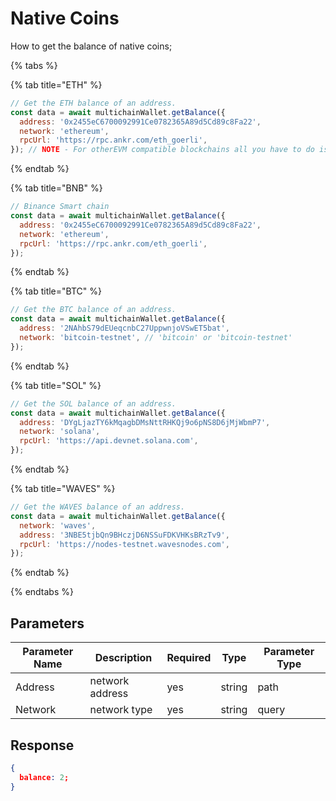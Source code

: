 # Native Coins

How to get the balance of native coins;

{% tabs %}

{% tab title="ETH" %}

```js
// Get the ETH balance of an address.
const data = await multichainWallet.getBalance({
  address: '0x2455eC6700092991Ce0782365A89d5Cd89c8Fa22',
  network: 'ethereum',
  rpcUrl: 'https://rpc.ankr.com/eth_goerli',
}); // NOTE - For otherEVM compatible blockchains all you have to do is change the rpcUrl.
```

{% endtab %}

{% tab title="BNB" %}

```js
// Binance Smart chain
const data = await multichainWallet.getBalance({
  address: '0x2455eC6700092991Ce0782365A89d5Cd89c8Fa22',
  network: 'ethereum',
  rpcUrl: 'https://rpc.ankr.com/eth_goerli',
});
```

{% endtab %}

{% tab title="BTC" %}

```js
// Get the BTC balance of an address.
const data = await multichainWallet.getBalance({
  address: '2NAhbS79dEUeqcnbC27UppwnjoVSwET5bat',
  network: 'bitcoin-testnet', // 'bitcoin' or 'bitcoin-testnet'
});
```

{% endtab %}

{% tab title="SOL" %}

```js
// Get the SOL balance of an address.
const data = await multichainWallet.getBalance({
  address: 'DYgLjazTY6kMqagbDMsNttRHKQj9o6pNS8D6jMjWbmP7',
  network: 'solana',
  rpcUrl: 'https://api.devnet.solana.com',
});
```

{% endtab %}

{% tab title="WAVES" %}

```js
// Get the WAVES balance of an address.
const data = await multichainWallet.getBalance({
  network: 'waves',
  address: '3NBE5tjbQn9BHczjD6NSSuFDKVHKsBRzTv9',
  rpcUrl: 'https://nodes-testnet.wavesnodes.com',
});
```

{% endtab %}

{% endtabs %}

## Parameters

| Parameter Name | Description | Required | Type | Parameter Type |
|----------------|-------------|----------|------|----------------|
| Address | network address | yes | string | path
| Network | network type | yes | string | query

## Response

```json
{
  balance: 2;
}
```